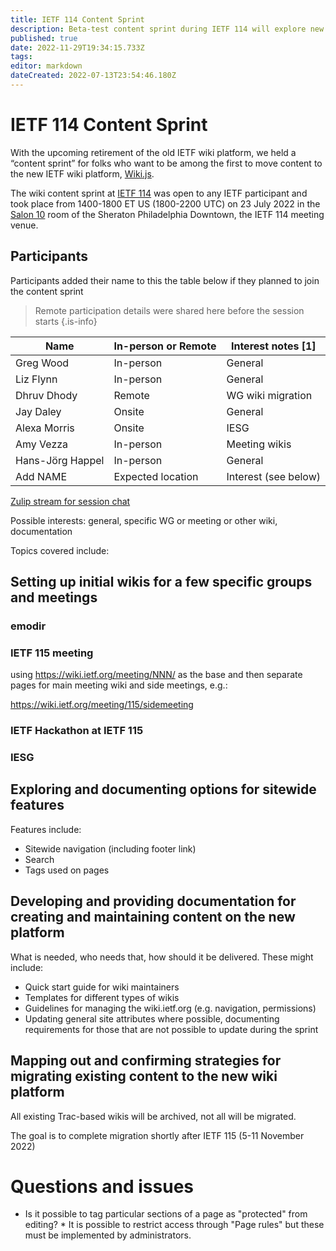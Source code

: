 ```yaml
---
title: IETF 114 Content Sprint
description: Beta-test content sprint during IETF 114 will explore new IETF wiki platform
published: true
date: 2022-11-29T19:34:15.733Z
tags: 
editor: markdown
dateCreated: 2022-07-13T23:54:46.180Z
---
```


# IETF 114 Content Sprint
With the upcoming retirement of the old IETF wiki platform, we held a “content sprint” for folks who want to be among the first to move content to the new IETF wiki platform, [Wiki.js](https://js.wiki).

The wiki content sprint at [IETF 114](https://www.ietf.org/how/meetings/114)  was open to any IETF participant and took place from 1400-1800 ET US (1800-2200 UTC) on 23 July 2022 in the [Salon 10](https://datatracker.ietf.org/meeting/floor-plan?room=room-salon-10#floor-mezzanine) room of the Sheraton Philadelphia Downtown, the IETF 114 meeting venue. 

## Participants
Participants added their name to this the table below if they planned to join the content sprint

>  Remote participation details were shared here before the session starts {.is-info}

| Name        | In-person or Remote | Interest notes [1] |
| ----------- | ----------- | ----------- |
| Greg Wood   | In-person   | General       |
| Liz Flynn   | In-person   | General    |
| Dhruv Dhody | Remote | WG wiki migration |
| Jay Daley | Onsite | General |
| Alexa Morris | Onsite | IESG |
| Amy Vezza | In-person | Meeting wikis |
| Hans-Jörg Happel | In-person | General |
| Add NAME  | Expected location | Interest (see below) |

[Zulip stream for session chat](https://zulip.ietf.org/#narrow/stream/328-emodir/topic/ietf114-content-sprint)

Possible interests: general, specific WG or meeting or other wiki, documentation 

Topics covered include:

## Setting up initial wikis for a few specific groups and meetings

### emodir

### IETF 115 meeting
using https://wiki.ietf.org/meeting/NNN/ as the base and then separate pages for main meeting wiki and side meetings, e.g.:

https://wiki.ietf.org/meeting/115/sidemeeting



### IETF Hackathon at IETF 115

### IESG

## Exploring and documenting options for sitewide features

Features include:
* Sitewide navigation (including footer link)
* Search
* Tags used on pages

## Developing and providing documentation for creating and maintaining content on the new platform

What is needed, who needs that, how should it be delivered. These might include:

* Quick start guide for wiki maintainers
* Templates for different types of wikis
* Guidelines for managing the wiki.ietf.org (e.g. navigation, permissions)
* Updating general site attributes where possible, documenting requirements for those that are not possible to update during the sprint


## Mapping out and confirming strategies for migrating existing content to the new wiki platform


All existing Trac-based wikis will be archived, not all will be migrated.

The goal is to complete migration shortly after IETF 115 (5-11 November 2022)

# Questions and issues
* Is it possible to tag particular sections of a page as "protected" from editing?
	   * It is possible to restrict access through "Page rules" but these must be implemented by administrators.